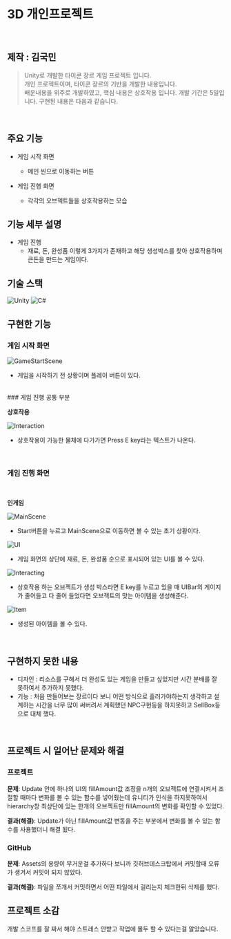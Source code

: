 #  3D 개인프로젝트

</br>

## 제작 : 김국민

> Unity로 개발한 타이쿤 장르 게임 프로젝트 입니다.  
> 개인 프로젝트이며, 타이쿤 장르의 기반을 개발한 내용입니다.  
> 배운내용을 위주로 개발하였고, 핵심 내용은 상호작용 입니다.
> 개발 기간은 5일입니다.
> 구현된 내용은 다음과 같습니다.

</br>

## 주요 기능
* 게임 시작 화면
    * 메인 씬으로 이동하는 버튼

* 게임 진행 화면
    * 각각의 오브젝트들을 상호작용하는 모습



## 기능 세부 설명
* 게임 진행 
    * 재료, 돈, 완성품 이렇게 3가지가 존재하고 해당 생성박스를 찾아 상호작용하며
    큰돈을 만드는 게임이다.


##  기술 스택

![Unity](https://img.shields.io/badge/-Unity-%23000000?style=flat-square&logo=Unity)
![C#](https://img.shields.io/badge/-C%23-%7ED321?logo=Csharp&style=flat)



## 구현한 기능


### 게임 시작 화면

![GameStartScene](https://github.com/gugmin/SoloProject3D/assets/149454489/e82c707f-bc48-414f-bc80-7f025764e847)
 

* 게임을 시작하기 전 상황이며 플레이 버튼이 있다.


<br>
### 게임 진행 공통 부분

__상호작용__  

![Interaction](https://github.com/gugmin/SoloProject3D/assets/149454489/fa1bcf6d-6878-43d5-acac-e0c4181f3e3d)
* 상호작용이 가능한 물체에 다가가면 Press E key라는 텍스트가 나온다.

 
 <br/>



### 게임 진행 화면

<br/>

__인게임__

![MainScene](https://github.com/gugmin/SoloProject3D/assets/149454489/c31e1c75-368e-4fc3-8d14-0d2c9830a5f3)

* Start버튼을 누르고 MainScene으로 이동하면 볼 수 있는 초기 상황이다.

![UI](https://github.com/gugmin/SoloProject3D/assets/149454489/a59da04e-ef68-46e1-a47e-322b5eb14383)

* 게임 화면의 상단에 재료, 돈, 완성품 순으로 표시되어 있는 UI를 볼 수 있다.

![Interacting](https://github.com/gugmin/SoloProject3D/assets/149454489/46caa1f8-b605-4f0e-9165-eb01a403c509)

* 상호작용 하는 오브젝트가 생성 박스라면 E key를 누르고 있을 때 UIBar의 게이지가 줄어들고 다 줄어 들었다면 오브젝트의 맞는
아이템을 생성해준다. 

![Item](https://github.com/gugmin/SoloProject3D/assets/149454489/4be3b3ea-b213-4561-85ff-ce872b69ceb7)

* 생성된 아이템을 볼 수 있다.


<br/>

## 구현하지 못한 내용

* 디자인 : 리소스를 구해서 더 완성도 있는 게임을 만들고 싶었지만 시간 분배를 잘 못하여서 추가하지 못했다.
* 기능 : 처음 만들어보는 장르이다 보니 어떤 방식으로 흘러가야하는지 생각하고 설계하는 시간을 너무 많이 써버려서
계획했던 NPC구현등을 하지못하고 SellBox등으로 대체 했다.

<br/>

## 프로젝트 시 일어난 문제와 해결  

### 프로젝트

__문제__:  Update 안에 하나의 UI의 fillAmount값 조정을 n개의 오브젝트에 연결시켜서 조절할 때마다 변화를 볼 수 있는
                 함수를 넣어줬는데 유니티가 인식을 하지못하여서 hierarchy창 최상단에 있는 한개의 오브젝트만
                 fillAmount의 변화를 확인할 수 있었다.

__결과(해결)__:  Update가 아닌 fillAmount값 변동을 주는 부분에서 변화를 볼 수 있는 함수를 사용했더니 해결 됬다.



### GitHub  

__문제__:  Assets의 용량이 무거운걸 추가하다 보니까 깃허브데스크탑에서 커밋할때 오류가 생겨서 커밋이 되지 않았다.
 


__결과(해결)__: 파일을 쪼개서 커밋하면서 어떤 파일에서 걸리는지 체크한뒤 삭제를 했다.

## 프로젝트 소감

 개발 스코프를 잘 짜서 해야 스트레스 안받고 작업에 몰두 할 수 있다는걸 알았습니다.
<br/>


